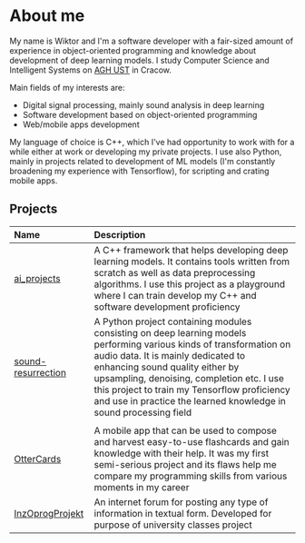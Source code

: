 # About me

My name is Wiktor and I'm a software developer with a fair-sized amount of experience in object-oriented programming and knowledge about development of deep learning models. I study Computer Science and Intelligent Systems on [AGH UST](https://www.agh.edu.pl/en/) in Cracow.

Main fields of my interests are:

- Digital signal processing, mainly sound analysis in deep learning
- Software development based on object-oriented programming
- Web/mobile apps development

My language of choice is C++, which I've had opportunity to work with for a while either at work or developing my private projects. I use also Python, mainly in projects related to development of ML models (I'm constantly broadening my experience with Tensorflow), for scripting and crating mobile apps.

## Projects

| Name            | Description                                                                                                                |
| :-------------- | :------------------------------------------------------------------------------------------------------------------------- |
| [ai_projects](https://github.com/WiktorProsowicz/ai_projects)|  A C++ framework that helps developing deep learning models. It contains tools written from scratch as well as data preprocessing algorithms. I use this project as a playground where I can train develop my C++ and software development proficiency                                                                                                                          |
| [sound-resurrection](https://github.com/WiktorProsowicz/sound-resurrection) | A Python project containing modules consisting on deep learning models performing various kinds of transformation on audio data. It is mainly dedicated to enhancing sound quality either by upsampling, denoising, completion etc. I use this project to train my Tensorflow proficiency and use in practice the learned knowledge in sound processing field |
| | |
| [OtterCards](https://github.com/WiktorProsowicz/OtterCards)      | A mobile app that can be used to compose and harvest easy-to-use flashcards and gain knowledge with their help. It was my first semi-serious project and its flaws help me compare my programming skills from various moments in my career             |
| [InzOprogProjekt](https://github.com/WiktorProsowicz/inz-oprog-projekt) | An internet forum for posting any type of information in textual form. Developed for purpose of university classes project |
